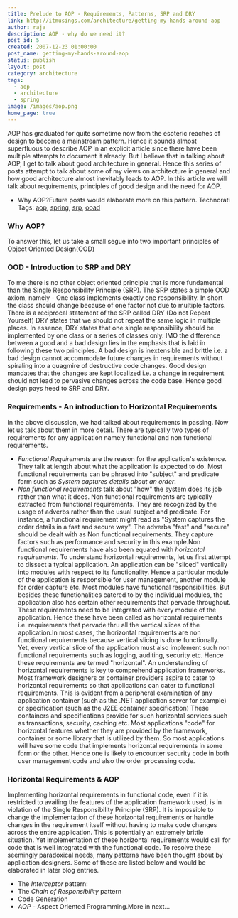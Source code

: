 ```yaml
---
title: Prelude to AOP - Requirements, Patterns, SRP and DRY
link: http://itmusings.com/architecture/getting-my-hands-around-aop
author: raja
description: AOP - why do we need it?
post_id: 5
created: 2007-12-23 01:00:00
post_name: getting-my-hands-around-aop
status: publish
layout: post
category: architecture
tags:
  - aop
  - architecture
  - spring
image: /images/aop.png
home_page: true
---
```


AOP has graduated for quite sometime now from the esoteric reaches of design to become a mainstream pattern. Hence it sounds almost superfluous to describe AOP in an explicit article since there have been multiple attempts to document it already. But I believe that in talking about AOP, I get to talk about good architecture in general. Hence this series of posts attempt to talk about some of my views on architecture in general and how good architecture almost inevitably leads to AOP. In this article we will talk about requirements, principles of good design and the need for AOP.
* Why AOP?Future posts would elaborate more on this pattern. Technorati Tags: [aop](http://technorati.com/tag/aop), [spring](http://technorati.com/tag/spring), [srp](http://technorati.com/tag/srp), [ooad](http://technorati.com/tag/ooad)

### Why AOP?

To answer this, let us take a small segue into two important principles of Object Oriented Design(OOD)

### OOD - Introduction to SRP and DRY

To me there is no other object oriented principle that is more fundamental than the Single Responsibility Principle (SRP). The SRP states a simple OOD axiom, namely - One class implements exactly one responsibility. In short the class should change because of one factor not due to multiple factors. There is a reciprocal statement of the SRP called DRY (Do not Repeat Yourself) DRY states that we should not repeat the same logic in multiple places. In essence, DRY states that one single responsibility should be implemented by one class or a series of classes only. IMO the difference between a good and a bad design lies in the emphasis that is laid in following these two principles. A bad design is inextensible and brittle i.e. a bad design cannot accommodate future changes in requirements without spiraling into a quagmire of destructive code changes. Good design mandates that the changes are kept localized i.e. a change in requirement should not lead to pervasive changes across the code base. Hence good design pays heed to SRP and DRY.

###  Requirements - An introduction to Horizontal Requirements

In the above discussion, we had talked about requirements in passing. Now let us talk about them in more detail. There are typically two types of requirements for any application namely functional and non functional requirements.
* _Functional Requirements_ are the reason for the application's existence. They talk at length about what the application is expected to do. Most functional requirements can be phrased into "subject" and predicate form such as _System captures details about an order_.
* _Non functional requirements_ talk about "how" the system does its job rather than what it does. Non functional requirements are typically extracted from functional requirements. They are recognized by the usage of adverbs rather than the usual subject and predicate. For instance, a functional requirement might read as "System captures the order details in a fast and secure way". The adverbs "fast" and "secure" should be dealt with as Non functional requirements. They capture factors such as performance and security in this example.Non functional requirements have also been equated with _horizontal requirements_. To understand horizontal requirements, let us first attempt to dissect a typical application. An application can be "sliced" vertically into modules with respect to its functionality. Hence a particular module of the application is responsible for user management, another module for order capture etc. Most modules have functional responsibilities. But besides these functionalities catered to by the individual modules, the application also has certain other requirements that pervade throughout. These requirements need to be integrated with every module of the application. Hence these have been called as horizontal requirements i.e. requirements that pervade thru all the vertical slices of the application.In most cases, the horizontal requirements are non functional requirements because vertical slicing is done functionally. Yet, every vertical slice of the application must also implement such non functional requirements such as logging, auditing, security etc. Hence these requirements are termed "horizontal". An understanding of horizontal requirements is key to comprehend application frameworks. Most framework designers or container providers aspire to cater to horizontal requirements so that applications can cater to functional requirements. This is evident from a peripheral examination of any application container (such as the .NET application server for example) or specification (such as the J2EE container specification) These containers and specifications provide for such horizontal services such as transactions, security, caching etc. Most applications "code" for horizontal features whether they are provided by the framework, container or some library that is utilized by them. So most applications will have some code that implements horizontal requirements in some form or the other. Hence one is likely to encounter security code in both user management code and also the order processing code.

### Horizontal Requirements & AOP

Implementing horizontal requirements in functional code, even if it is restricted to availing the features of the application framework used, is in violation of the Single Responsibility Principle (SRP). It is impossible to change the implementation of these horizontal requirements or handle changes in the requirement itself without having to make code changes across the entire application. This is potentially an extremely brittle situation. Yet implementation of these horizontal requirements would call for code that is well integrated with the functional code. To resolve these seemingly paradoxical needs, many patterns have been thought about by application designers. Some of these are listed below and would be elaborated in later blog entries.
* The _Interceptor_ pattern:
* The _Chain of Responsibility_ pattern
* Code Generation
* _AOP_ \- Aspect Oriented Programming.More in next...
